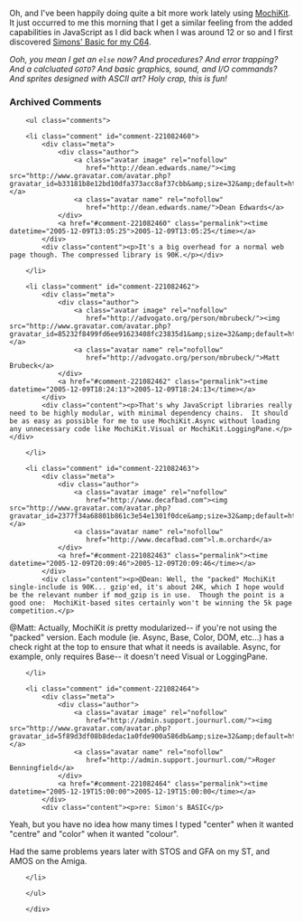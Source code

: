 Oh, and I've been happily doing quite a bit more work lately using [MochiKit][mk].  It just occurred to me this morning that I get a similar feeling from the added capabilities in JavaScript as I did back when I was around 12 or so and I first discovered [Simons' Basic for my C64][sb].

*Ooh, you mean I get an `else` now?  And procedures?  And error trapping?  And a calcluated `GOTO`?  And basic graphics, sound, and I/O commands?  And sprites designed with ASCII art?  Holy crap, this is fun!*

[sb]: http://www.orrville.net/simons/simbqr10.txt
[mk]: http://www.mochikit.com/

<div id="comments" class="comments archived-comments">
            <h3>Archived Comments</h3>
            
        <ul class="comments">
            
        <li class="comment" id="comment-221082460">
            <div class="meta">
                <div class="author">
                    <a class="avatar image" rel="nofollow" 
                       href="http://dean.edwards.name/"><img src="http://www.gravatar.com/avatar.php?gravatar_id=b33181b8e12bd10dfa373acc8af37cbb&amp;size=32&amp;default=http://mediacdn.disqus.com/1320279820/images/noavatar32.png"/></a>
                    <a class="avatar name" rel="nofollow" 
                       href="http://dean.edwards.name/">Dean Edwards</a>
                </div>
                <a href="#comment-221082460" class="permalink"><time datetime="2005-12-09T13:05:25">2005-12-09T13:05:25</time></a>
            </div>
            <div class="content"><p>It's a big overhead for a normal web page though. The compressed library is 90K.</p></div>
            
        </li>
    
        <li class="comment" id="comment-221082462">
            <div class="meta">
                <div class="author">
                    <a class="avatar image" rel="nofollow" 
                       href="http://advogato.org/person/mbrubeck/"><img src="http://www.gravatar.com/avatar.php?gravatar_id=85232f8499fd6ee91623408fc23835d1&amp;size=32&amp;default=http://mediacdn.disqus.com/1320279820/images/noavatar32.png"/></a>
                    <a class="avatar name" rel="nofollow" 
                       href="http://advogato.org/person/mbrubeck/">Matt Brubeck</a>
                </div>
                <a href="#comment-221082462" class="permalink"><time datetime="2005-12-09T18:24:13">2005-12-09T18:24:13</time></a>
            </div>
            <div class="content"><p>That's why JavaScript libraries really need to be highly modular, with minimal dependency chains.  It should be as easy as possible for me to use MochiKit.Async without loading any unnecessary code like MochiKit.Visual or MochiKit.LoggingPane.</p></div>
            
        </li>
    
        <li class="comment" id="comment-221082463">
            <div class="meta">
                <div class="author">
                    <a class="avatar image" rel="nofollow" 
                       href="http://www.decafbad.com"><img src="http://www.gravatar.com/avatar.php?gravatar_id=2377f34a68801b861c3e54e1301f0dce&amp;size=32&amp;default=http://mediacdn.disqus.com/1320279820/images/noavatar32.png"/></a>
                    <a class="avatar name" rel="nofollow" 
                       href="http://www.decafbad.com">l.m.orchard</a>
                </div>
                <a href="#comment-221082463" class="permalink"><time datetime="2005-12-09T20:09:46">2005-12-09T20:09:46</time></a>
            </div>
            <div class="content"><p>@Dean: Well, the "packed" MochiKit single-include is 90K... gzip'ed, it's about 24K, which I hope would be the relevant number if mod_gzip is in use.  Though the point is a good one:  MochiKit-based sites certainly won't be winning the 5k page competition.</p>

<p>@Matt:  Actually, MochiKit <em>is</em> pretty modularized-- if you're not using the "packed" version.  Each module (ie. Async, Base, Color, DOM, etc...) has a check right at the top to ensure that what it needs is available.  Async, for example, only requires Base-- it doesn't need Visual or LoggingPane.</p></div>
            
        </li>
    
        <li class="comment" id="comment-221082464">
            <div class="meta">
                <div class="author">
                    <a class="avatar image" rel="nofollow" 
                       href="http://admin.support.journurl.com/"><img src="http://www.gravatar.com/avatar.php?gravatar_id=5f89d3df08b8dedac1a0fde900a586db&amp;size=32&amp;default=http://mediacdn.disqus.com/1320279820/images/noavatar32.png"/></a>
                    <a class="avatar name" rel="nofollow" 
                       href="http://admin.support.journurl.com/">Roger Benningfield</a>
                </div>
                <a href="#comment-221082464" class="permalink"><time datetime="2005-12-19T15:00:00">2005-12-19T15:00:00</time></a>
            </div>
            <div class="content"><p>re: Simon's BASIC</p>

<p>Yeah, but you have no idea how many times I typed "center" when it wanted "centre" and "color" when it wanted "colour".</p>

<p>Had the same problems years later with STOS and GFA on my ST, and AMOS on the Amiga.</p></div>
            
        </li>
    
        </ul>
    
        </div>
    